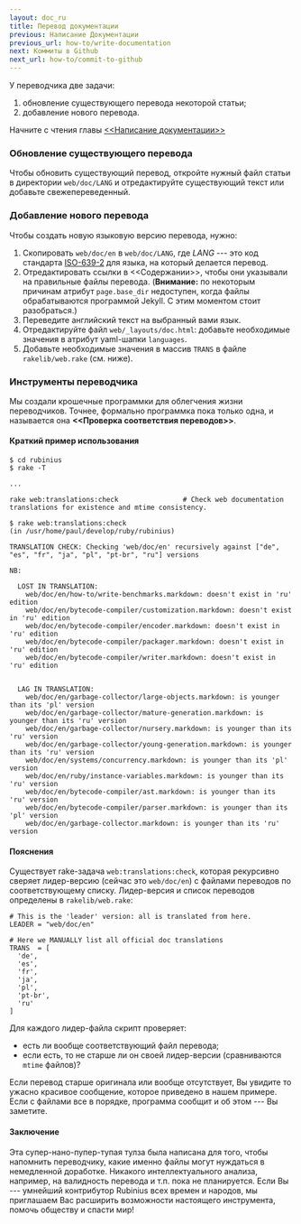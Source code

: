```yaml
---
layout: doc_ru
title: Перевод документации
previous: Написание Документации
previous_url: how-to/write-documentation
next: Коммиты в Github
next_url: how-to/commit-to-github
---
```


У переводчика две задачи:

1. обновление существующего перевода некоторой статьи;
1. добавление нового перевода.

Начните с чтения главы [<<Написание
документации>>](/doc/ru/how-to/write-documentation/)


### Обновление существующего перевода

Чтобы обновить существующий перевод, откройте нужный файл статьи в директории
`web/doc/LANG` и отредактируйте существующий текст или добавьте
свежепереведенный.


### Добавление нового перевода

Чтобы создать новую языковую версию перевода, нужно:

1. Скопировать `web/doc/en` в `web/doc/LANG`, где _LANG_ --- это
   код стандарта [ISO-639-2](https://en.wikipedia.org/wiki/List_of_ISO_639-2_codes) для
   языка, на который делается перевод.
1. Отредактировать ссылки в <<Содержании>>, чтобы они указывали на правильные файлы
   перевода. (**Внимание:** по некоторым причинам атрибут `page.base_dir` недоступен, когда
   файлы обрабатываются программой Jekyll. С этим моментом стоит разобраться.)
1. Переведите английский текст на выбранный вами язык.
1. Отредактируйте файл `web/_layouts/doc.html`: добавьте необходимые значения
   в атрибут yaml-шапки `languages`.
1. Добавьте необходимые значения в массив `TRANS` в файле `rakelib/web.rake`
   (см. ниже).

### Инструменты переводчика

Мы создали крошечные программки для облегчения жизни переводчиков.
Точнее, формально программка пока только одна, и называется она **<<Проверка
соответствия переводов>>**.

#### Краткий пример использования

    $ cd rubinius
    $ rake -T
    
    ...

    rake web:translations:check                # Check web documentation translations for existence and mtime consistency.

    $ rake web:translations:check
    (in /usr/home/paul/develop/ruby/rubinius)
    
    TRANSLATION CHECK: Checking 'web/doc/en' recursively against ["de", "es", "fr", "ja", "pl", "pt-br", "ru"] versions
    
    NB:
    
      LOST IN TRANSLATION:
        web/doc/en/how-to/write-benchmarks.markdown: doesn't exist in 'ru' edition
        web/doc/en/bytecode-compiler/customization.markdown: doesn't exist in 'ru' edition
        web/doc/en/bytecode-compiler/encoder.markdown: doesn't exist in 'ru' edition
        web/doc/en/bytecode-compiler/packager.markdown: doesn't exist in 'ru' edition
        web/doc/en/bytecode-compiler/writer.markdown: doesn't exist in 'ru' edition
    
    
      LAG IN TRANSLATION:
        web/doc/en/garbage-collector/large-objects.markdown: is younger than its 'pl' version
        web/doc/en/garbage-collector/mature-generation.markdown: is younger than its 'ru' version
        web/doc/en/garbage-collector/nursery.markdown: is younger than its 'ru' version
        web/doc/en/garbage-collector/young-generation.markdown: is younger than its 'ru' version
        web/doc/en/systems/concurrency.markdown: is younger than its 'pl' version
        web/doc/en/ruby/instance-variables.markdown: is younger than its 'ru' version
        web/doc/en/bytecode-compiler/ast.markdown: is younger than its 'ru' version
        web/doc/en/bytecode-compiler/parser.markdown: is younger than its 'pl' version
        web/doc/en/garbage-collector.markdown: is younger than its 'ru' version

#### Пояснения

Существует rake-задача `web:translations:check`, которая рекурсивно сверяет
лидер-версию (сейчас это `web/doc/en`) с файлами переводов по соответствующему
списку. Лидер-версия и список переводов определены в `rakelib/web.rake`:

    # This is the 'leader' version: all is translated from here.
    LEADER = "web/doc/en"

    # Here we MANUALLY list all official doc translations
    TRANS  = [
      'de',
      'es',
      'fr',
      'ja',
      'pl',
      'pt-br',
      'ru'
    ]

Для каждого лидер-файла скрипт проверяет:

  * есть ли вообще соответствующий файл перевода;
  * если есть, то не старше ли он своей лидер-версии (сравниваются `mtime`
    файлов)?

Если перевод старше оригинала или вообще отсутствует, Вы увидите то ужасно
красивое сообщение, которое приведено в нашем примере. Если с файлами все в
порядке, программа сообщит и об этом --- Вы заметите.

#### Заключение

Эта супер-нано-пупер-тупая тулза была написана для того, чтобы напомнить
переводчику, какие именно файлы могут нуждаться в немедленной доработке.
Никакого интеллектуального анализа, например, на валидность перевода и т.п.
пока не планируется. Если Вы --- умнейший контрибутор Rubinius всех времен и
народов, мы приглашаем Вас расширить возможности настоящего инструмента,
помочь обществу и спасти мир!
